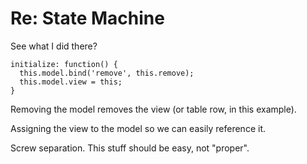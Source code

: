 # Re: State Machine

See what I did there?

    initialize: function() {
      this.model.bind('remove', this.remove);
      this.model.view = this;
    }

Removing the model removes the view (or table row, in this example).

Assigning the view to the model so we can easily reference it.

Screw separation. This stuff should be easy, not "proper".